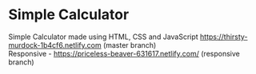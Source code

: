 # Simple Calculator
Simple Calculator made using HTML, CSS and JavaScript
 https://thirsty-murdock-1b4cf6.netlify.com (master branch) <br/>
 Responsive - https://priceless-beaver-631617.netlify.com/ (responsive branch)

